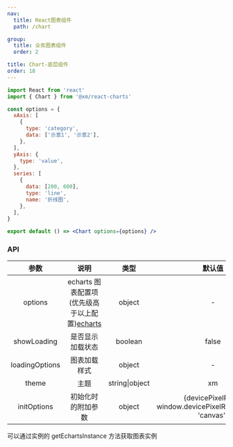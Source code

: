 ```yaml
---
nav:
  title: React图表组件
  path: /chart

group:
  title: 业务图表组件
  order: 2

title: Chart-底层组件
order: 18
---
```


```jsx
import React from 'react'
import { Chart } from '@xm/react-charts'

const options = {
  xAxis: [
    {
      type: 'category',
      data: ['示意1', '示意2'],
    },
  ],
  yAxis: {
    type: 'value',
  },
  series: [
    {
      data: [200, 600],
      type: 'line',
      name: '折线图',
    },
  ],
}

export default () => <Chart options={options} />
```

### API

|      参数      |                             说明                             |      类型      |                            默认值                            |
| :------------: | :----------------------------------------------------------: | :------------: | :----------------------------------------------------------: |
|    options     | echarts 图表配置项 (优先级高于以上配置)[echarts](https://echarts.apache.org/zh/option.html#title) |     object     |                              -                               |
|  showLoading   |                       是否显示加载状态                       |    boolean     |                            false                             |
| loadingOptions |                         图表加载样式                         |     object     |                              -                               |
|     theme      |                             主题                             | string\|object |                              xm                              |
|  initOptions   |                      初始化时的附加参数                      |     object     | {devicePixelRatio: window.devicePixelRatio,renderer: 'canvas'} |

可以通过实例的 getEchartsInstance 方法获取图表实例
